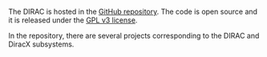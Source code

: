 
The DIRAC is hosted in the [GitHub repository](https://github.com/DIRACGrid). The code is open source and it is released under the [GPL v3 license](https://github.com/DIRACGrid/DIRAC/blob/integration/LICENSE).

In the repository, there are several projects corresponding to the DIRAC and DiracX subsystems.  
